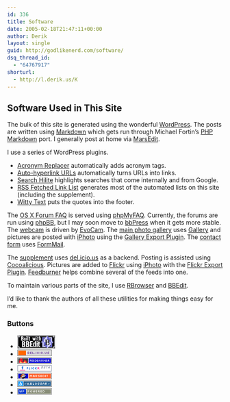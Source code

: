 ```yaml
---
id: 336
title: Software
date: 2005-02-18T21:47:11+00:00
author: Derik
layout: single
guid: http://godlikenerd.com/software/
dsq_thread_id:
  - "64767917"
shorturl:
  - http://l.derik.us/K
---
```

## Software Used in This Site

The bulk of this site is generated using the wonderful [WordPress](http://wordpress.org). The posts are written using [Markdown](http://daringfireball.net/projects/markdown/) which gets run through Michael Fortin&#8217;s [PHP Markdown](http://www.michelf.com/projects/php-markdown/) port. I generally post at home via [MarsEdit](http://ranchero.com/marsedit/).

I use a series of WordPress plugins.

  * [Acronym Replacer](http://www.huddledmasses.org) automatically adds acronym tags.
  * [Auto-hyperlink URLs](http://www.coffee2code.com/wp-plugins/) automatically turns URLs into links.
  * [Search Hilite](http://codex.wordpress.org/Plugins/Search_Hilite) highlights searches that come internally and from Google.
  * [RSS Fetched Link List](http://rawlinson.us/blog/index.php?p=212) generates most of the automated lists on this site (including the supplement).
  * [Witty Text](http://www.w-a-s-a-b-i.com/archives/2004/05/27/wordpress-random-witty-text-plugin/) puts the quotes into the footer.

The [OS X Forum FAQ](/osxforumfaq/) is served using [phpMyFAQ](http://www.phpmyfaq.de). Currently, the forums are run using [phpBB](http://www.phpbb.com), but I may soon move to [bbPress](http://bbpress.org) when it gets more stable. The [webcam](/webcam/) is driven by [EvoCam](http://www.evological.com/evocam.html). The [main photo gallery](/photos/) uses [Gallery](http://gallery.menalto.com) and pictures are posted with [iPhoto](http://www.apple.com/iphoto/) using the [Gallery Export Plugin](http://zwily.com/iphoto/index.xsl). The [contact form](/contact/) uses [FormMail](http://www.scriptarchive.com/formmail.html).

The [supplement](http://del.icio.us/d00d/supplement) uses [del.icio.us](http://del.icio.us) as a backend. Posting is assisted using [Cocoalicious](http://www.scifihifi.com/cocoalicious/). Pictures are added to [Flickr](http://flickr.com) using [iPhoto](http://www.apple.com/iphoto/) with the [Flickr Export Plugin](http://sourceforge.net/projects/flickrexport). [Feedburner](http://www.feedburner.com) helps combine several of the feeds into one.

To maintain various parts of the site, I use [RBrowser](http://www.rbrowser.com) and [BBEdit](http://www.barebones.com/products/bbedit/index.shtml).

I&#8217;d like to thank the authors of all these utilities for making things easy for me.

### Buttons

<ul class="nobullet">
  <li>
    <a href="http://www.barebones.com/products/bbedit/index.shtml"><img src="/buttons/bw_bbedit_small_1.gif" alt="BBEdit" title="BBEdit doesn't suck." /></a>
  </li>
  <li>
    <a href="http://del.icio.us"><img src="/buttons/delicious.gif" alt="del.icio.us" title="Tasty" /></a>
  </li>
  <li>
    <a href="http://www.feedburner.com"><img src="/buttons/feedburner.gif" alt="Feedburner" title="Burn baby burn" /></a>
  </li>
  <li>
    <a href="http://flickr.com"><img src="/buttons/flickr.png" alt="Flickr" /></a>
  </li>
  <li>
    <a href="http://ranchero.com/marsedit/"><img src="/buttons/marsedit_smallBadge.gif" alt="MarsEdit" title="Blog better" /></a>
  </li>
  <li>
    <a href="http://www.wbloggar.com"><img src="/buttons/wbloggar.gif" alt="w.bloggar" /></a>
  </li>
  <li>
    <a href="http://wordpress.org"><img src="/buttons/wppowered.png" alt="WordPress Powered" title="State of the Art, Semantic Publishing System" /></a>
  </li>
</ul>